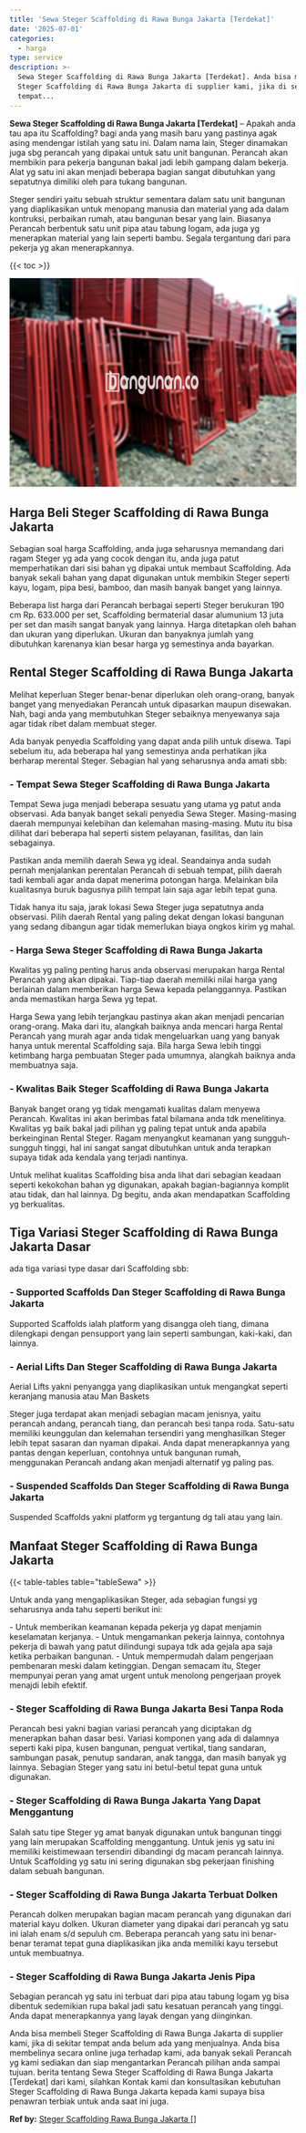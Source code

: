 ```yaml
---
title: 'Sewa Steger Scaffolding di Rawa Bunga Jakarta [Terdekat]'
date: '2025-07-01'
categories:
  - harga
type: service
description: >-
  Sewa Steger Scaffolding di Rawa Bunga Jakarta [Terdekat]. Anda bisa membeli
  Steger Scaffolding di Rawa Bunga Jakarta di supplier kami, jika di sekitar
  tempat...
---
```


**Sewa Steger Scaffolding di Rawa Bunga Jakarta \[Terdekat\]** – Apakah anda tau apa itu Scaffolding? bagi anda yang masih baru yang pastinya agak asing mendengar istilah yang satu ini. Dalam nama lain, Steger dinamakan juga sbg perancah yang dipakai untuk satu unit bangunan. Perancah akan membikin para pekerja bangunan bakal jadi lebih gampang dalam bekerja. Alat yg satu ini akan menjadi beberapa bagian sangat dibutuhkan yang sepatutnya dimiliki oleh para tukang bangunan.

Steger sendiri yaitu sebuah struktur sementara dalam satu unit bangunan yang diaplikasikan untuk menopang manusia dan material yang ada dalam kontruksi, perbaikan rumah, atau bangunan besar yang lain. Biasanya Perancah berbentuk satu unit pipa atau tabung logam, ada juga yg menerapkan material yang lain seperti bambu. Segala tergantung dari para pekerja yg akan menerapkannya.

{{< toc >}}

![Sewa Steger Scaffolding di Rawa Bunga Jakarta [Terdekat]](/images/sewa-scaffolding-steger-08.png)

## Harga Beli Steger Scaffolding di Rawa Bunga Jakarta

Sebagian soal harga Scaffolding, anda juga seharusnya memandang dari ragam Steger yg ada yang cocok dengan itu, anda juga patut memperhatikan dari sisi bahan yg dipakai untuk membaut Scaffolding. Ada banyak sekali bahan yang dapat digunakan untuk membikin Steger seperti kayu, logam, pipa besi, bamboo, dan masih banyak banget yang lainnya.

Beberapa list harga dari Perancah berbagai seperti Steger berukuran 190 cm Rp. 633.000 per set, Scaffolding bermaterial dasar alumunium 13 juta per set dan masih sangat banyak yang lainnya. Harga ditetapkan oleh bahan dan ukuran yang diperlukan. Ukuran dan banyaknya jumlah yang dibutuhkan karenanya kian besar harga yg semestinya anda bayarkan.

## Rental Steger Scaffolding di Rawa Bunga Jakarta

Melihat keperluan Steger benar-benar diperlukan oleh orang-orang, banyak banget yang menyediakan Perancah untuk dipasarkan maupun disewakan. Nah, bagi anda yang membutuhkan Steger sebaiknya menyewanya saja agar tidak ribet dalam membuat steger.

Ada banyak penyedia Scaffolding yang dapat anda pilih untuk disewa. Tapi sebelum itu, ada beberapa hal yang semestinya anda perhatikan jika berharap merental Steger. Sebagian hal yang seharusnya anda amati sbb:

### \- Tempat Sewa Steger Scaffolding di Rawa Bunga Jakarta

Tempat Sewa juga menjadi beberapa sesuatu yang utama yg patut anda observasi. Ada banyak banget sekali penyedia Sewa Steger. Masing-masing daerah mempunyai kelebihan dan kelemahan masing-masing. Mutu itu bisa dilihat dari beberapa hal seperti sistem pelayanan, fasilitas, dan lain sebagainya.

Pastikan anda memilih daerah Sewa yg ideal. Seandainya anda sudah pernah menjalankan perentalan Perancah di sebuah tempat, pilih daerah tadi kembali agar anda dapat menerima potongan harga. Melainkan bila kualitasnya buruk bagusnya pilih tempat lain saja agar lebih tepat guna.

Tidak hanya itu saja, jarak lokasi Sewa Steger juga sepatutnya anda observasi. Pilih daerah Rental yang paling dekat dengan lokasi bangunan yang sedang dibangun agar tidak memerlukan biaya ongkos kirim yg mahal.

### \- Harga Sewa Steger Scaffolding di Rawa Bunga Jakarta

Kwalitas yg paling penting harus anda observasi merupakan harga Rental Perancah yang akan dipakai. Tiap-tiap daerah memiliki nilai harga yang berlainan dalam memberikan harga Sewa kepada pelanggannya. Pastikan anda memastikan harga Sewa yg tepat.

Harga Sewa yang lebih terjangkau pastinya akan akan menjadi pencarian orang-orang. Maka dari itu, alangkah baiknya anda mencari harga Rental Perancah yang murah agar anda tidak mengeluarkan uang yang banyak hanya untuk merental Scaffolding saja. Bila harga Sewa lebih tinggi ketimbang harga pembuatan Steger pada umumnya, alangkah baiknya anda membuatnya saja.

### \- Kwalitas Baik Steger Scaffolding di Rawa Bunga Jakarta

Banyak banget orang yg tidak mengamati kualitas dalam menyewa Perancah. Kwalitas ini akan berimbas fatal bilamana anda tdk menelitinya. Kwalitas yg baik bakal jadi pilihan yg paling tepat untuk anda apabila berkeinginan Rental Steger. Ragam menyangkut keamanan yang sungguh-sungguh tinggi, hal ini sangat sangat dibutuhkan untuk anda terapkan supaya tidak ada kendala yang terjadi nantinya.

Untuk melihat kualitas Scaffolding bisa anda lihat dari sebagian keadaan seperti kekokohan bahan yg digunakan, apakah bagian-bagiannya komplit atau tidak, dan hal lainnya. Dg begitu, anda akan mendapatkan Scaffolding yg berkualitas.

## Tiga Variasi Steger Scaffolding di Rawa Bunga Jakarta Dasar

ada tiga variasi type dasar dari Scaffolding sbb:

### \- Supported Scaffolds Dan Steger Scaffolding di Rawa Bunga Jakarta

Supported Scaffolds ialah platform yang disangga oleh tiang, dimana dilengkapi dengan pensupport yang lain seperti sambungan, kaki-kaki, dan lainnya.

### \- Aerial Lifts Dan Steger Scaffolding di Rawa Bunga Jakarta

Aerial Lifts yakni penyangga yang diaplikasikan untuk mengangkat seperti keranjang manusia atau Man Baskets

Steger juga terdapat akan menjadi sebagian macam jenisnya, yaitu perancah andang, perancah tiang, dan perancah besi tanpa roda. Satu-satu memiliki keunggulan dan kelemahan tersendiri yang menghasilkan Steger lebih tepat sasaran dan nyaman dipakai. Anda dapat menerapkannya yang pantas dengan keperluan, contohnya untuk bangunan rumah, menggunakan Perancah andang akan menjadi alternatif yg paling pas.

### \- Suspended Scaffolds Dan Steger Scaffolding di Rawa Bunga Jakarta

Suspended Scaffolds yakni platform yg tergantung dg tali atau yang lain.

## Manfaat Steger Scaffolding di Rawa Bunga Jakarta

{{< table-tables table="tableSewa" >}}

Untuk anda yang mengaplikasikan Steger, ada sebagian fungsi yg seharusnya anda tahu seperti berikut ini:

\- Untuk memberikan keamanan kepada pekerja yg dapat menjamin keselamatan kerjanya. - Untuk mengamankan pekerja lainnya, contohnya pekerja di bawah yang patut dilindungi supaya tdk ada gejala apa saja ketika perbaikan bangunan. - Untuk mempermudah dalam pengerjaan pembenaran meski dalam ketinggian. Dengan semacam itu, Steger mempunyai peran yang amat urgent untuk menolong pengerjaan proyek menajdi lebih efektif.

### \- Steger Scaffolding di Rawa Bunga Jakarta Besi Tanpa Roda

Perancah besi yakni bagian variasi perancah yang diciptakan dg menerapkan bahan dasar besi. Variasi komponen yang ada di dalamnya seperti kaki pipa, kusen bangunan, penguat vertikal, tiang sandaran, sambungan pasak, penutup sandaran, anak tangga, dan masih banyak yg lainnya. Sebagian Steger yang satu ini betul-betul tepat guna untuk digunakan.

### \- Steger Scaffolding di Rawa Bunga Jakarta Yang Dapat Menggantung

Salah satu tipe Steger yg amat banyak digunakan untuk bangunan tinggi yang lain merupakan Scaffolding menggantung. Untuk jenis yg satu ini memiliki keistimewaan tersendiri dibandingi dg macam perancah lainnya. Untuk Scaffolding yg satu ini sering digunakan sbg pekerjaan finishing dalam sebuah bangunan.

### \- Steger Scaffolding di Rawa Bunga Jakarta Terbuat Dolken

Perancah dolken merupakan bagian macam perancah yang digunakan dari material kayu dolken. Ukuran diameter yang dipakai dari perancah yg satu ini ialah enam s/d sepuluh cm. Beberapa perancah yang satu ini benar-benar teramat tepat guna diaplikasikan jika anda memiliki kayu tersebut untuk membuatnya.

### \- Steger Scaffolding di Rawa Bunga Jakarta Jenis Pipa

Sebagian perancah yg satu ini terbuat dari pipa atau tabung logam yg bisa dibentuk sedemikian rupa bakal jadi satu kesatuan perancah yang tinggi. Anda dapat menerapkannya yang layak dengan yang diinginkan.

Anda bisa membeli Steger Scaffolding di Rawa Bunga Jakarta di supplier kami, jika di sekitar tempat anda belum ada yang menjualnya. Anda bisa membelinya secara online juga terhadap kami, ada banyak sekali Perancah yg kami sediakan dan siap mengantarkan Perancah pilihan anda sampai tujuan. berita tentang Sewa Steger Scaffolding di Rawa Bunga Jakarta \[Terdekat\] dari kami, silahkan Kontak kami dan konsultasikan kebutuhan Steger Scaffolding di Rawa Bunga Jakarta kepada kami supaya bisa penawran terbiak untuk anda saat ini juga.

**Ref by:** [Steger Scaffolding Rawa Bunga Jakarta []](https://id.wikipedia.org/wiki/Steger)
